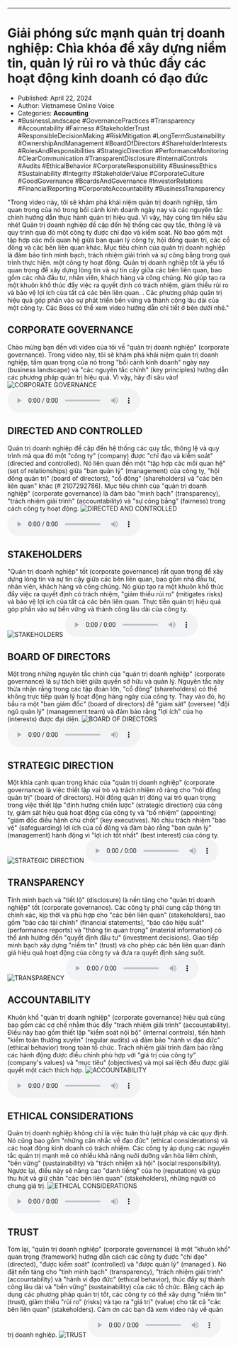 
---

# Giải phóng sức mạnh quản trị doanh nghiệp: Chìa khóa để xây dựng niềm tin, quản lý rủi ro và thúc đẩy các hoạt động kinh doanh có đạo đức

- Published: April 22, 2024
- Author: Vietnamese Online Voice
- Categories: **Accounting**
- #BusinessLandscape #GovernancePractices #Transparency #Accountability #Fairness #StakeholderTrust #ResponsibleDecisionMaking #RiskMitigation #LongTermSustainability #OwnershipAndManagement #BoardOfDirectors #ShareholderInterests #RolesAndResponsibilities #StrategicDirection #PerformanceMonitoring #ClearCommunication #TransparentDisclosure #InternalControls #Audits #EthicalBehavior #CorporateResponsibility #BusinessEthics #Sustainability #Integrity #StakeholderValue #CorporateCulture #GoodGovernance #BoardsAndGovernance #InvestorRelations #FinancialReporting #CorporateAccountability #BusinessTransparency

"Trong video này, tôi sẽ khám phá khái niệm quản trị doanh nghiệp, tầm quan trọng của nó trong bối cảnh kinh doanh ngày nay và các nguyên tắc chính hướng dẫn thực hành quản trị hiệu quả. Vì vậy, hãy cùng tìm hiểu sâu nhé! Quản trị doanh nghiệp đề cập đến hệ thống các quy tắc, thông lệ và quy trình qua đó một công ty được chỉ đạo và kiểm soát. Nó bao gồm một tập hợp các mối quan hệ giữa ban quản lý công ty, hội đồng quản trị, các cổ đông và các bên liên quan khác. Mục tiêu chính của quản trị doanh nghiệp là đảm bảo tính minh bạch, trách nhiệm giải trình và sự công bằng trong quá trình thực hiện. một công ty hoạt động. Quản trị doanh nghiệp tốt là yếu tố quan trọng để xây dựng lòng tin và sự tin cậy giữa các bên liên quan, bao gồm các nhà đầu tư, nhân viên, khách hàng và công chúng. Nó giúp tạo ra một khuôn khổ thúc đẩy việc ra quyết định có trách nhiệm, giảm thiểu rủi ro và bảo vệ lợi ích của tất cả các bên liên quan. . Các phương pháp quản trị hiệu quả góp phần vào sự phát triển bền vững và thành công lâu dài của một công ty. Các Boss có thể xem video hướng dẫn chi tiết ở bên dưới nhé."


## CORPORATE GOVERNANCE

Chào mừng bạn đến với video của tôi về "quản trị doanh nghiệp" (corporate governance). Trong video này, tôi sẽ khám phá khái niệm quản trị doanh nghiệp, tầm quan trọng của nó trong "bối cảnh kinh doanh" ngày nay (business landscape) và "các nguyên tắc chính" (key principles) hướng dẫn các phương pháp quản trị hiệu quả. Vì vậy, hãy đi sâu vào!
![CORPORATE GOVERNANCE](https://http-archiver-apis-production-80.schnworks.com/storage/images/transitions/2024-04-22/transition--8220568600-Montserrat-SemiBold-303F9F.jpg)
<audio controls>
    <source src="https://http-archiver-apis-production-80.schnworks.com/storage/audio/file-19394075296.mp3" type="audio/mpeg">
</audio>



## DIRECTED AND CONTROLLED

Quản trị doanh nghiệp đề cập đến hệ thống các quy tắc, thông lệ và quy trình mà qua đó một "công ty" (company) được "chỉ đạo và kiểm soát" (directed and controlled). Nó liên quan đến một "tập hợp các mối quan hệ" (set of relationships) giữa "ban quản lý" (management) của công ty, "hội đồng quản trị" (board of directors), "cổ đông" (shareholders) và "các bên liên quan" khác (# 2107292786). Mục tiêu chính của "quản trị doanh nghiệp" (corporate governance) là đảm bảo "minh bạch" (transparency), "trách nhiệm giải trình" (accountability) và "sự công bằng" (fairness) trong cách công ty hoạt động.
![DIRECTED AND CONTROLLED](https://http-archiver-apis-production-80.schnworks.com/storage/images/transitions/2024-04-22/transition-13183570054-Montserrat-Bold-1A237E.jpg)
<audio controls>
    <source src="https://http-archiver-apis-production-80.schnworks.com/storage/audio/file-1737912227.mp3" type="audio/mpeg">
</audio>



## STAKEHOLDERS

"Quản trị doanh nghiệp" tốt (corporate governance) rất quan trọng để xây dựng lòng tin và sự tin cậy giữa các bên liên quan, bao gồm nhà đầu tư, nhân viên, khách hàng và công chúng. Nó giúp tạo ra một khuôn khổ thúc đẩy việc ra quyết định có trách nhiệm, "giảm thiểu rủi ro" (mitigates risks) và bảo vệ lợi ích của tất cả các bên liên quan. Thực tiễn quản trị hiệu quả góp phần vào sự bền vững và thành công lâu dài của công ty.
![STAKEHOLDERS](https://http-archiver-apis-production-80.schnworks.com/storage/images/transitions/2024-04-22/transition-12953493804-Montserrat-Thin-283593.jpg)
<audio controls>
    <source src="https://http-archiver-apis-production-80.schnworks.com/storage/audio/file-16299668800.mp3" type="audio/mpeg">
</audio>



## BOARD OF DIRECTORS

Một trong những nguyên tắc chính của "quản trị doanh nghiệp" (corporate governance) là sự tách biệt giữa quyền sở hữu và quản lý. Nguyên tắc này thừa nhận rằng trong các tập đoàn lớn, "cổ đông" (shareholders) có thể không trực tiếp quản lý hoạt động hàng ngày của công ty. Thay vào đó, họ bầu ra một "ban giám đốc" (board of directors) để "giám sát" (oversee) "đội ngũ quản lý" (management team) và đảm bảo rằng "lợi ích" của họ (interests) được đại diện.
![BOARD OF DIRECTORS](https://http-archiver-apis-production-80.schnworks.com/storage/images/transitions/2024-04-22/transition--9217022098-Montserrat-SemiBold-880E4F.jpg)
<audio controls>
    <source src="https://http-archiver-apis-production-80.schnworks.com/storage/audio/file-3184036550.mp3" type="audio/mpeg">
</audio>



## STRATEGIC DIRECTION

Một khía cạnh quan trọng khác của "quản trị doanh nghiệp" (corporate governance) là việc thiết lập vai trò và trách nhiệm rõ ràng cho "hội đồng quản trị" (board of directors). Hội đồng quản trị đóng vai trò quan trọng trong việc thiết lập "định hướng chiến lược" (strategic direction) của công ty, giám sát hiệu quả hoạt động của công ty và "bổ nhiệm" (appointing) "giám đốc điều hành chủ chốt" (key executives). Nó chịu trách nhiệm "bảo vệ" (safeguarding) lợi ích của cổ đông và đảm bảo rằng "ban quản lý" (management) hành động vì "lợi ích tốt nhất" (best interest) của công ty.
![STRATEGIC DIRECTION](https://http-archiver-apis-production-80.schnworks.com/storage/images/transitions/2024-04-22/transition--21146097256-Montserrat-Regular-512DA8.jpg)
<audio controls>
    <source src="https://http-archiver-apis-production-80.schnworks.com/storage/audio/file-25510061226.mp3" type="audio/mpeg">
</audio>



## TRANSPARENCY

Tính minh bạch và "tiết lộ" (disclosure) là nền tảng cho "quản trị doanh nghiệp" tốt (corporate governance). Các công ty phải cung cấp thông tin chính xác, kịp thời và phù hợp cho "các bên liên quan" (stakeholders), bao gồm "báo cáo tài chính" (financial statements), "báo cáo hiệu suất" (performance reports) và "thông tin quan trọng" (material information) có thể ảnh hưởng đến "quyết định đầu tư" (investment decisions). Giao tiếp minh bạch xây dựng "niềm tin" (trust) và cho phép các bên liên quan đánh giá hiệu quả hoạt động của công ty và đưa ra quyết định sáng suốt.
![TRANSPARENCY](https://http-archiver-apis-production-80.schnworks.com/storage/images/transitions/2024-04-22/transition--29053837127-Montserrat-Bold-7B1FA2.jpg)
<audio controls>
    <source src="https://http-archiver-apis-production-80.schnworks.com/storage/audio/file-10962027364.mp3" type="audio/mpeg">
</audio>



## ACCOUNTABILITY

Khuôn khổ "quản trị doanh nghiệp" (corporate governance) hiệu quả cũng bao gồm các cơ chế nhằm thúc đẩy "trách nhiệm giải trình" (accountability). Điều này bao gồm thiết lập "kiểm soát nội bộ" (internal controls), tiến hành "kiểm toán thường xuyên" (regular audits) và đảm bảo "hành vi đạo đức" (ethical behavior) trong toàn tổ chức. Trách nhiệm giải trình đảm bảo rằng các hành động được điều chỉnh phù hợp với "giá trị của công ty" (company's values) và "mục tiêu" (objectives) và mọi sai lệch đều được giải quyết một cách thích hợp.
![ACCOUNTABILITY](https://http-archiver-apis-production-80.schnworks.com/storage/images/transitions/2024-04-22/transition--12629861154-Montserrat-Thin-303F9F.jpg)
<audio controls>
    <source src="https://http-archiver-apis-production-80.schnworks.com/storage/audio/file-25688403341.mp3" type="audio/mpeg">
</audio>



## ETHICAL CONSIDERATIONS

Quản trị doanh nghiệp không chỉ là việc tuân thủ luật pháp và các quy định. Nó cũng bao gồm "những cân nhắc về đạo đức" (ethical considerations) và các hoạt động kinh doanh có trách nhiệm. Các công ty áp dụng các nguyên tắc quản trị mạnh mẽ có nhiều khả năng nuôi dưỡng văn hóa liêm chính, "bền vững" (sustainability) và "trách nhiệm xã hội" (social responsibility). Ngược lại, điều này sẽ nâng cao "danh tiếng" của họ (reputation) và giúp thu hút và giữ chân "các bên liên quan" (stakeholders), những người có chung giá trị.
![ETHICAL CONSIDERATIONS](https://http-archiver-apis-production-80.schnworks.com/storage/images/transitions/2024-04-22/transition--19773892582-Montserrat-Black-880E4F.jpg)
<audio controls>
    <source src="https://http-archiver-apis-production-80.schnworks.com/storage/audio/file-20533260782.mp3" type="audio/mpeg">
</audio>



## TRUST

Tóm lại, "quản trị doanh nghiệp" (corporate governance) là một "khuôn khổ" quan trọng (framework) hướng dẫn cách các công ty được "chỉ đạo" (directed), "được kiểm soát" (controlled) và "được quản lý" (managed ). Nó đặt nền tảng cho "tính minh bạch" (transparency), "trách nhiệm giải trình" (accountability) và "hành vi đạo đức" (ethical behavior), thúc đẩy sự thành công lâu dài và "bền vững" (sustainability) của các tổ chức. Bằng cách áp dụng các phương pháp quản trị tốt, các công ty có thể xây dựng "niềm tin" (trust), giảm thiểu "rủi ro" (risks) và tạo ra "giá trị" (value) cho tất cả "các bên liên quan" (stakeholders). Cảm ơn các bạn đã xem video này về quản trị doanh nghiệp.
![TRUST](https://http-archiver-apis-production-80.schnworks.com/storage/images/transitions/2024-04-22/transition-8693635208-Montserrat-Regular-303F9F.jpg)
<audio controls>
    <source src="https://http-archiver-apis-production-80.schnworks.com/storage/audio/file-14673880330.mp3" type="audio/mpeg">
</audio>

